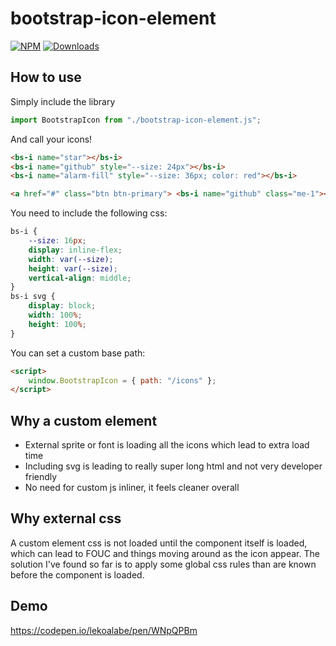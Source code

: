 # bootstrap-icon-element

[![NPM](https://nodei.co/npm/bootstrap-icon-element.png?mini=true)](https://nodei.co/npm/bootstrap-icon-element/) 
[![Downloads](https://img.shields.io/npm/dt/bootstrap-icon-element.svg)](https://www.npmjs.com/package/bootstrap-icon-element)

## How to use

Simply include the library

```js
import BootstrapIcon from "./bootstrap-icon-element.js";
```

And call your icons! 

```html
<bs-i name="star"></bs-i>
<bs-i name="github" style="--size: 24px"></bs-i>
<bs-i name="alarm-fill" style="--size: 36px; color: red"></bs-i>

<a href="#" class="btn btn-primary"> <bs-i name="github" class="me-1"></bs-i> Github </a>
```

You need to include the following css:

```css
bs-i {
    --size: 16px;
    display: inline-flex;
    width: var(--size);
    height: var(--size);
    vertical-align: middle;
}
bs-i svg {
    display: block;
    width: 100%;
    height: 100%;
}
```

You can set a custom base path:

```html
<script>
    window.BootstrapIcon = { path: "/icons" };
</script>
```

## Why a custom element

- External sprite or font is loading all the icons which lead to extra load time
- Including svg is leading to really super long html and not very developer friendly
- No need for custom js inliner, it feels cleaner overall

## Why external css

A custom element css is not loaded until the component itself is loaded, which
can lead to FOUC and things moving around as the icon appear.
The solution I've found so far is to apply some global css rules than are known
before the component is loaded.

## Demo

https://codepen.io/lekoalabe/pen/WNpQPBm
